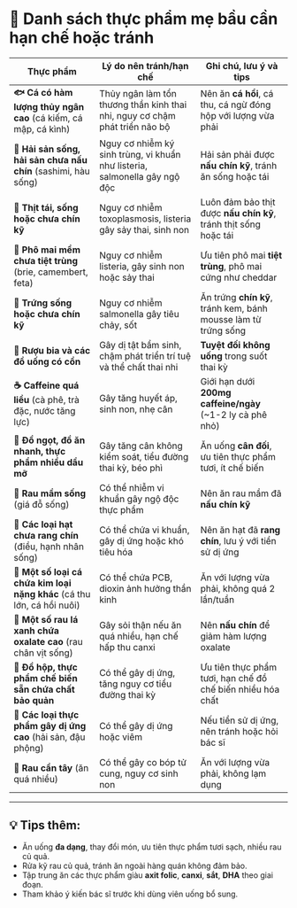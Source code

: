 # 🚫 Danh sách thực phẩm mẹ bầu cần **hạn chế** hoặc **tránh**

| Thực phẩm                                  | Lý do nên tránh/hạn chế                                             | Ghi chú, lưu ý và tips                                |
|-------------------------------------------|--------------------------------------------------------------------|------------------------------------------------------|
| **🐟 Cá có hàm lượng thủy ngân cao** (cá kiếm, cá mập, cá kình) | Thủy ngân làm tổn thương thần kinh thai nhi, nguy cơ chậm phát triển não bộ | Nên ăn **cá hồi**, cá thu, cá ngừ đóng hộp với lượng vừa phải |
| **🦪 Hải sản sống, hải sản chưa nấu chín** (sashimi, hàu sống) | Nguy cơ nhiễm ký sinh trùng, vi khuẩn như listeria, salmonella gây ngộ độc | Hải sản phải được **nấu chín kỹ**, tránh ăn sống hoặc tái  |
| **🥩 Thịt tái, sống hoặc chưa chín kỹ**          | Nguy cơ nhiễm toxoplasmosis, listeria gây sảy thai, sinh non       | Luôn đảm bảo thịt được **nấu chín kỹ**, tránh thịt sống hoặc tái |
| **🧀 Phô mai mềm chưa tiệt trùng** (brie, camembert, feta) | Nguy cơ nhiễm listeria, gây sinh non hoặc sảy thai                | Ưu tiên phô mai **tiệt trùng**, phô mai cứng như cheddar  |
| **🥚 Trứng sống hoặc chưa chín kỹ**               | Nguy cơ nhiễm salmonella gây tiêu chảy, sốt                        | Ăn trứng **chín kỹ**, tránh kem, bánh mousse làm từ trứng sống |
| **🍷 Rượu bia và các đồ uống có cồn**             | Gây dị tật bẩm sinh, chậm phát triển trí tuệ và thể chất thai nhi | **Tuyệt đối không uống** trong suốt thai kỳ               |
| **☕ Caffeine quá liều** (cà phê, trà đặc, nước tăng lực) | Gây tăng huyết áp, sinh non, nhẹ cân                               | Giới hạn dưới **200mg caffeine/ngày** (~1-2 ly cà phê nhỏ) |
| **🍭 Đồ ngọt, đồ ăn nhanh, thực phẩm nhiều dầu mỡ** | Gây tăng cân không kiểm soát, tiểu đường thai kỳ, béo phì          | Ăn uống **cân đối**, ưu tiên thực phẩm tươi, ít chế biến  |
| **🌱 Rau mầm sống** (giá đỗ sống)       | Có thể nhiễm vi khuẩn gây ngộ độc thực phẩm                         | Nên ăn rau mầm đã **nấu chín kỹ**                          |
| **🌰 Các loại hạt chưa rang chín** (điều, hạnh nhân sống) | Có thể chứa vi khuẩn, gây dị ứng hoặc khó tiêu hóa                 | Nên ăn hạt đã **rang chín**, lưu ý với tiền sử dị ứng      |
| **🐠 Một số loại cá chứa kim loại nặng khác** (cá thu lớn, cá hồi nuôi) | Có thể chứa PCB, dioxin ảnh hưởng thần kinh                        | Ăn với lượng vừa phải, không quá 2 lần/tuần            |
| **🥬 Một số rau lá xanh chứa oxalate cao** (rau chân vịt sống) | Gây sỏi thận nếu ăn quá nhiều, hạn chế hấp thu canxi               | Nên **nấu chín** để giảm hàm lượng oxalate                 |
| **🥫 Đồ hộp, thực phẩm chế biến sẵn chứa chất bảo quản** | Có thể gây dị ứng, tăng nguy cơ tiểu đường thai kỳ                 | Ưu tiên thực phẩm tươi, hạn chế đồ chế biến nhiều hóa chất |
| **🥜 Các loại thực phẩm gây dị ứng cao** (hải sản, đậu phộng) | Có thể gây dị ứng hoặc viêm                                        | Nếu tiền sử dị ứng, nên tránh hoặc hỏi bác sĩ           |
| **🥒 Rau cần tây** (ăn quá nhiều)                  | Có thể gây co bóp tử cung, nguy cơ sinh non                        | Ăn với lượng vừa phải, không lạm dụng                    |

---

## 💡 Tips thêm:

- Ăn uống **đa dạng**, thay đổi món, ưu tiên thực phẩm tươi sạch, nhiều rau củ quả.  
- Rửa kỹ rau củ quả, tránh ăn ngoài hàng quán không đảm bảo.  
- Tập trung ăn các thực phẩm giàu **axit folic**, **canxi**, **sắt**, **DHA** theo giai đoạn.  
- Tham khảo ý kiến bác sĩ trước khi dùng viên uống bổ sung.  
